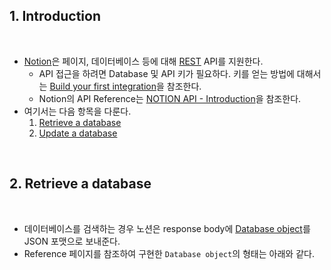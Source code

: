 ﻿## 1. Introduction

<br>

- [Notion](https://www.notion.so)은 페이지, 데이터베이스 등에 대해 [REST](https://ko.wikipedia.org/wiki/REST) API를 지원한다.
	- API 접근을 하려면 Database 및 API 키가 필요하다.
		키를 얻는 방법에 대해서는 [Build your first integration](https://developers.notion.com/docs/create-a-notion-integration)을 참조한다.
	- Notion의 API Reference는 [NOTION API - Introduction](https://developers.notion.com/reference/intro)을 참조한다.
- 여기서는 다음 항목을 다룬다.
	1. [Retrieve a database](https://developers.notion.com/reference/retrieve-a-database)
	2. [Update a database](https://developers.notion.com/reference/update-a-database)

<br>

## 2. Retrieve a database

<br>

- 데이터베이스를 검색하는 경우 노션은 response body에 [Database object](https://developers.notion.com/reference/database)를 JSON 포맷으로 보내준다.
- Reference 페이지를 참조하여 구현한 `Database object`의 형태는 아래와 같다.
